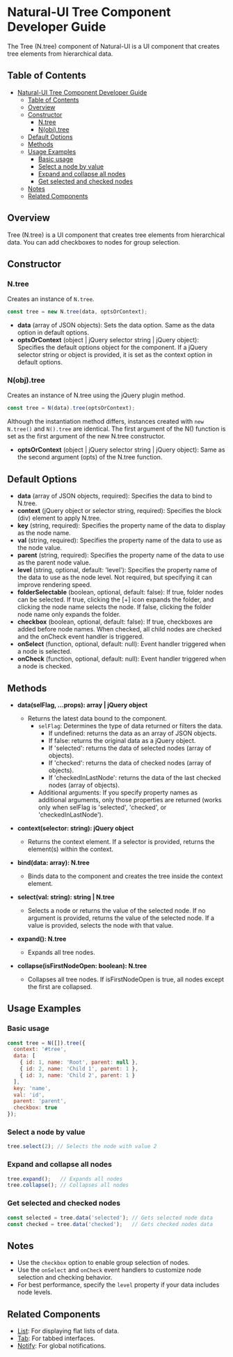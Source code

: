 # Natural-UI Tree Component Developer Guide

The Tree (N.tree) component of Natural-UI is a UI component that creates tree elements from hierarchical data.

## Table of Contents

- [Natural-UI Tree Component Developer Guide](#natural-ui-tree-component-developer-guide)
  - [Table of Contents](#table-of-contents)
  - [Overview](#overview)
  - [Constructor](#constructor)
    - [N.tree](#ntree)
    - [N(obj).tree](#nobjtree)
  - [Default Options](#default-options)
  - [Methods](#methods)
  - [Usage Examples](#usage-examples)
    - [Basic usage](#basic-usage)
    - [Select a node by value](#select-a-node-by-value)
    - [Expand and collapse all nodes](#expand-and-collapse-all-nodes)
    - [Get selected and checked nodes](#get-selected-and-checked-nodes)
  - [Notes](#notes)
  - [Related Components](#related-components)

## Overview

Tree (N.tree) is a UI component that creates tree elements from hierarchical data. You can add checkboxes to nodes for group selection.

## Constructor

### N.tree

Creates an instance of `N.tree`.

```javascript
const tree = new N.tree(data, optsOrContext);
```

- **data** (array of JSON objects): Sets the data option. Same as the data option in default options.
- **optsOrContext** (object | jQuery selector string | jQuery object): Specifies the default options object for the component. If a jQuery selector string or object is provided, it is set as the context option in default options.

### N(obj).tree

Creates an instance of N.tree using the jQuery plugin method.

```javascript
const tree = N(data).tree(optsOrContext);
```

Although the instantiation method differs, instances created with `new N.tree()` and `N().tree` are identical. The first argument of the N() function is set as the first argument of the new N.tree constructor.

- **optsOrContext** (object | jQuery selector string | jQuery object): Same as the second argument (opts) of the N.tree function.

## Default Options

- **data** (array of JSON objects, required): Specifies the data to bind to N.tree.
- **context** (jQuery object or selector string, required): Specifies the block (div) element to apply N.tree.
- **key** (string, required): Specifies the property name of the data to display as the node name.
- **val** (string, required): Specifies the property name of the data to use as the node value.
- **parent** (string, required): Specifies the property name of the data to use as the parent node value.
- **level** (string, optional, default: 'level'): Specifies the property name of the data to use as the node level. Not required, but specifying it can improve rendering speed.
- **folderSelectable** (boolean, optional, default: false): If true, folder nodes can be selected. If true, clicking the [+] icon expands the folder, and clicking the node name selects the node. If false, clicking the folder node name only expands the folder.
- **checkbox** (boolean, optional, default: false): If true, checkboxes are added before node names. When checked, all child nodes are checked and the onCheck event handler is triggered.
- **onSelect** (function, optional, default: null): Event handler triggered when a node is selected.
- **onCheck** (function, optional, default: null): Event handler triggered when a node is checked.

## Methods

- **data(selFlag, ...props): array | jQuery object**
  - Returns the latest data bound to the component.
    - `selFlag`: Determines the type of data returned or filters the data.
      - If undefined: returns the data as an array of JSON objects.
      - If false: returns the original data as a jQuery object.
      - If 'selected': returns the data of selected nodes (array of objects).
      - If 'checked': returns the data of checked nodes (array of objects).
      - If 'checkedInLastNode': returns the data of the last checked nodes (array of objects).
    - Additional arguments: If you specify property names as additional arguments, only those properties are returned (works only when selFlag is 'selected', 'checked', or 'checkedInLastNode').

- **context(selector: string): jQuery object**
  - Returns the context element. If a selector is provided, returns the element(s) within the context.

- **bind(data: array): N.tree**
  - Binds data to the component and creates the tree inside the context element.

- **select(val: string): string | N.tree**
  - Selects a node or returns the value of the selected node. If no argument is provided, returns the value of the selected node. If a value is provided, selects the node with that value.

- **expand(): N.tree**
  - Expands all tree nodes.

- **collapse(isFirstNodeOpen: boolean): N.tree**
  - Collapses all tree nodes. If isFirstNodeOpen is true, all nodes except the first are collapsed.

## Usage Examples

### Basic usage

```javascript
const tree = N([]).tree({
  context: '#tree',
  data: [
    { id: 1, name: 'Root', parent: null },
    { id: 2, name: 'Child 1', parent: 1 },
    { id: 3, name: 'Child 2', parent: 1 }
  ],
  key: 'name',
  val: 'id',
  parent: 'parent',
  checkbox: true
});
```

### Select a node by value

```javascript
tree.select(2); // Selects the node with value 2
```

### Expand and collapse all nodes

```javascript
tree.expand();   // Expands all nodes
tree.collapse(); // Collapses all nodes
```

### Get selected and checked nodes

```javascript
const selected = tree.data('selected'); // Gets selected node data
const checked = tree.data('checked');   // Gets checked nodes data
```

## Notes

- Use the `checkbox` option to enable group selection of nodes.
- Use the `onSelect` and `onCheck` event handlers to customize node selection and checking behavior.
- For best performance, specify the `level` property if your data includes node levels.

## Related Components

- [List](DEVELOPER-GUIDE-UI-List.md): For displaying flat lists of data.
- [Tab](DEVELOPER-GUIDE-UI-Tab.md): For tabbed interfaces.
- [Notify](DEVELOPER-GUIDE-UI.Shell-Notify.md): For global notifications.
